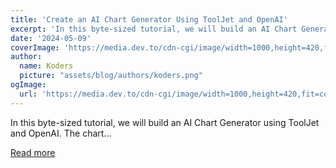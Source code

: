 ```yaml
---
title: 'Create an AI Chart Generator Using ToolJet and OpenAI'
excerpt: 'In this byte-sized tutorial, we will build an AI Chart Generator using ToolJet and OpenAI. The chart...'
date: '2024-05-09'
coverImage: 'https://media.dev.to/cdn-cgi/image/width=1000,height=420,fit=cover,gravity=auto,format=auto/https%3A%2F%2Fdev-to-uploads.s3.amazonaws.com%2Fuploads%2Farticles%2F0cnq79fsz1wy9zwdh4b4.png'
author:
  name: Koders
  picture: "assets/blog/authors/koders.png"
ogImage:
  url: 'https://media.dev.to/cdn-cgi/image/width=1000,height=420,fit=cover,gravity=auto,format=auto/https%3A%2F%2Fdev-to-uploads.s3.amazonaws.com%2Fuploads%2Farticles%2F0cnq79fsz1wy9zwdh4b4.png'
---
```


In this byte-sized tutorial, we will build an AI Chart Generator using ToolJet and OpenAI. The chart...

[Read more](https://dev.to/tooljet/create-an-ai-chart-generator-using-tooljet-and-openai-2l9)

